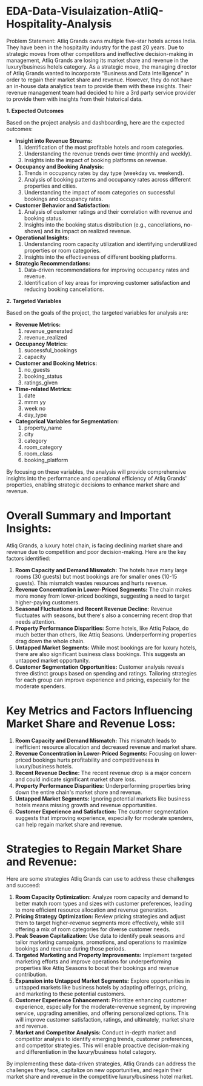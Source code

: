 # EDA-Data-Visulaization-AtliQ-Hospitality-Analysis

Problem Statement:
Atliq Grands owns multiple five-star hotels across India. They have been in the hospitality industry for the past 20 years. Due to strategic moves from other competitors and ineffective decision-making in management, Atliq Grands are losing its market share and revenue in the luxury/business hotels category. As a strategic move, the managing director of Atliq Grands wanted to incorporate “Business and Data Intelligence” in order to regain their market share and revenue.
However, they do not have an in-house data analytics team to provide them with these insights. Their revenue management team had decided to hire a 3rd party service provider to provide them with insights from their historical data.



**1. Expected Outcomes**

  Based on the project analysis and dashboarding, here are the expected outcomes:

* **Insight into Revenue Streams:**
    1. Identification of the most profitable hotels and room categories.
    2. Understanding the revenue trends over time (monthly and weekly).
    3. Insights into the impact of booking platforms on revenue.
* **Occupancy and Booking Analysis:**
    1. Trends in occupancy rates by day type (weekday vs. weekend).
    2. Analysis of booking patterns and occupancy rates across different properties and cities.
    3. Understanding the impact of room categories on successful bookings and occupancy rates.
* **Customer Behavior and Satisfaction:**
    1. Analysis of customer ratings and their correlation with revenue and booking status.
    2. Insights into the booking status distribution (e.g., cancellations, no-shows) and its impact on realized revenue.
* **Operational Insights:**
    1. Understanding room capacity utilization and identifying underutilized properties or room categories.
    2. Insights into the effectiveness of different booking platforms.
* **Strategic Recommendations:**
    1. Data-driven recommendations for improving occupancy rates and revenue.
    2. Identification of key areas for improving customer satisfaction and reducing booking cancellations.



**2. Targeted Variables**

  Based on the goals of the project, the targeted variables for analysis are:

* **Revenue Metrics:**
    1. revenue_generated
    2. revenue_realized
* **Occupancy Metrics:**
    1. successful_bookings
    2. capacity
* **Customer and Booking Metrics:**
    1. no_guests
    2. booking_status
    3. ratings_given
* **Time-related Metrics:**
    1. date
    2. mmm yy
    3. week no
    4. day_type
* **Categorical Variables for Segmentation:**
    1. property_name
    2. city
    3. category
    4. room_category
    5. room_class
    6. booking_platform

By focusing on these variables, the analysis will provide comprehensive insights into the performance and operational efficiency of Atliq Grands' properties, enabling strategic decisions to enhance market share and revenue.


# Overall Summary and Important Insights:

Atliq Grands, a luxury hotel chain, is facing declining market share and revenue due to competition and poor decision-making. Here are the key factors identified:

1. **Room Capacity and Demand Mismatch:** The hotels have many large rooms (30 guests) but most bookings are for smaller ones (10-15 guests). This mismatch wastes resources and hurts revenue.
2. **Revenue Concentration in Lower-Priced Segments:** The chain makes more money from lower-priced bookings, suggesting a need to target higher-paying customers. 
3. **Seasonal Fluctuations and Recent Revenue Decline:** Revenue fluctuates with seasons, but there's also a concerning recent drop that needs attention.
4. **Property Performance Disparities:** Some hotels, like Attiq Palace, do much better than others, like Attiq Seasons. Underperforming properties drag down the whole chain.
5. **Untapped Market Segments:** While most bookings are for luxury hotels, there are also significant business class bookings. This suggests an untapped market opportunity.
6. **Customer Segmentation Opportunities:** Customer analysis reveals three distinct groups based on spending and ratings. Tailoring strategies for each group can improve experience and pricing, especially for the moderate spenders.

# Key Metrics and Factors Influencing Market Share and Revenue Loss:

1. **Room Capacity and Demand Mismatch:** This mismatch leads to inefficient resource allocation and decreased revenue and market share.
2. **Revenue Concentration in Lower-Priced Segments:** Focusing on lower-priced bookings hurts profitability and competitiveness in luxury/business hotels.
3. **Recent Revenue Decline:** The recent revenue drop is a major concern and could indicate significant market share loss.
4. **Property Performance Disparities:** Underperforming properties bring down the entire chain's market share and revenue.
5. **Untapped Market Segments:** Ignoring potential markets like business hotels means missing growth and revenue opportunities.
6. **Customer Experience and Satisfaction:**  The customer segmentation suggests that improving experience, especially for moderate spenders, can help regain market share and revenue. 

# Strategies to Regain Market Share and Revenue:

Here are some strategies Atliq Grands can use to address these challenges and succeed:

1. **Room Capacity Optimization:** Analyze room capacity and demand to better match room types and sizes with customer preferences, leading to more efficient resource allocation and revenue generation.
2. **Pricing Strategy Optimization:** Review pricing strategies and adjust them to target higher-revenue segments more effectively, while still offering a mix of room categories for diverse customer needs.
3. **Peak Season Capitalization:** Use data to identify peak seasons and tailor marketing campaigns, promotions, and operations to maximize bookings and revenue during those periods.
4. **Targeted Marketing and Property Improvements:** Implement targeted marketing efforts and improve operations for underperforming properties like Attiq Seasons to boost their bookings and revenue contribution.
5. **Expansion into Untapped Market Segments:** Explore opportunities in untapped markets like business hotels by adapting offerings, pricing, and marketing to these potential customers.
6. **Customer Experience Enhancement:** Prioritize enhancing customer experience, especially for the moderate-revenue segment, by improving service, upgrading amenities, and offering personalized options. This will improve customer satisfaction, ratings, and ultimately, market share and revenue.  
7. **Market and Competitor Analysis:** Conduct in-depth market and competitor analysis to identify emerging trends, customer preferences, and competitor strategies. This will enable proactive decision-making and differentiation in the luxury/business hotel category.

By implementing these data-driven strategies, Atliq Grands can address the challenges they face, capitalize on new opportunities, and regain their market share and revenue in the competitive luxury/business hotel market. 
